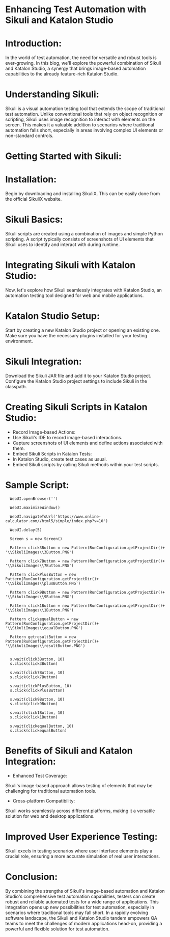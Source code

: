 # Enhancing Test Automation with Sikuli and Katalon Studio

# Introduction:
In the world of test automation, the need for versatile and robust tools is ever-growing. In this blog, we'll explore the powerful combination of Sikuli and Katalon Studio, a synergy that brings image-based automation capabilities to the already feature-rich Katalon Studio.

# Understanding Sikuli:

Sikuli is a visual automation testing tool that extends the scope of traditional test automation. Unlike conventional tools that rely on object recognition or scripting, Sikuli uses image recognition to interact with elements on the screen. This makes it a valuable addition to scenarios where traditional automation falls short, especially in areas involving complex UI elements or non-standard controls.

# Getting Started with Sikuli:

# Installation:
Begin by downloading and installing SikuliX. This can be easily done from the official SikuliX website.

# Sikuli Basics:
Sikuli scripts are created using a combination of images and simple Python scripting. A script typically consists of screenshots of UI elements that Sikuli uses to identify and interact with during runtime.

# Integrating Sikuli with Katalon Studio:

Now, let's explore how Sikuli seamlessly integrates with Katalon Studio, an automation testing tool designed for web and mobile applications.

# Katalon Studio Setup:

Start by creating a new Katalon Studio project or opening an existing one.
Make sure you have the necessary plugins installed for your testing environment.

# Sikuli Integration:

Download the Sikuli JAR file and add it to your Katalon Studio project.
Configure the Katalon Studio project settings to include Sikuli in the classpath.

# Creating Sikuli Scripts in Katalon Studio:
* Record Image-based Actions:
* Use Sikuli's IDE to record image-based interactions.
* Capture screenshots of UI elements and define actions associated with them.
* Embed Sikuli Scripts in Katalon Tests:
* In Katalon Studio, create test cases as usual.
* Embed Sikuli scripts by calling Sikuli methods within your test scripts.

# Sample Script:

      WebUI.openBrowser('')
      
      WebUI.maximizeWindow()
      
      WebUI.navigateToUrl('https://www.online-calculator.com//html5/simple/index.php?v=10')
      
      WebUI.delay(5)
      
      Screen s = new Screen()
      
      Pattern click3Button = new Pattern(RunConfiguration.getProjectDir()+ '\\SikuliImages\\3Button.PNG')
      
      Pattern click7Button = new Pattern(RunConfiguration.getProjectDir()+ '\\SikuliImages\\7Button.PNG')
      
      Pattern clickPlusButton = new Pattern(RunConfiguration.getProjectDir()+ '\\SikuliImages\\plusButton.PNG')
      
      Pattern click9Button = new Pattern(RunConfiguration.getProjectDir()+ '\\SikuliImages\\9Button.PNG')
      
      Pattern click1Button = new Pattern(RunConfiguration.getProjectDir()+ '\\SikuliImages\\1Button.PNG')
      
      Pattern clickequalButton = new Pattern(RunConfiguration.getProjectDir()+ '\\SikuliImages\\equalButton.PNG')
      
      Pattern getresultButton = new Pattern(RunConfiguration.getProjectDir()+ '\\SikuliImages\\resultButton.PNG')
      
      
      s.wait(click3Button, 10)
      s.click(click3Button)
      
      s.wait(click7Button, 10)
      s.click(click7Button)
      
      s.wait(clickPlusButton, 10)
      s.click(clickPlusButton)
      
      s.wait(click9Button, 10)
      s.click(click9Button)
      
      s.wait(click1Button, 10)
      s.click(click1Button)
      
      s.wait(clickequalButton, 10)
      s.click(clickequalButton)

# Benefits of Sikuli and Katalon Integration:

* Enhanced Test Coverage:

Sikuli's image-based approach allows testing of elements that may be challenging for traditional automation tools.

* Cross-platform Compatibility:

Sikuli works seamlessly across different platforms, making it a versatile solution for web and desktop applications.

# Improved User Experience Testing:

Sikuli excels in testing scenarios where user interface elements play a crucial role, ensuring a more accurate simulation of real user interactions.

# Conclusion:

By combining the strengths of Sikuli's image-based automation and Katalon Studio's comprehensive test automation capabilities, testers can create robust and reliable automated tests for a wide range of applications. This integration opens up new possibilities for test automation, especially in scenarios where traditional tools may fall short.
In a rapidly evolving software landscape, the Sikuli and Katalon Studio tandem empowers QA teams to meet the challenges of modern applications head-on, providing a powerful and flexible solution for test automation.
